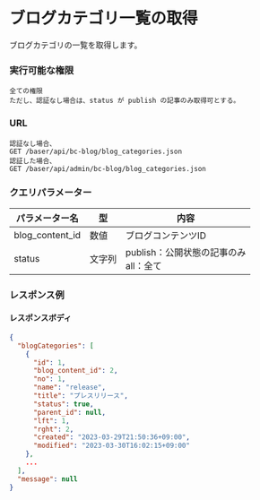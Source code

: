 # ブログカテゴリ一覧の取得

ブログカテゴリの一覧を取得します。

### 実行可能な権限
```
全ての権限  
ただし、認証なし場合は、status が publish の記事のみ取得可とする。
```

### URL
```
認証なし場合、
GET /baser/api/bc-blog/blog_categories.json
認証した場合、
GET /baser/api/admin/bc-blog/blog_categories.json
``` 

### クエリパラメーター

| パラメーター名 | 型 | 内容 |
| --- | --- | --- |
| blog_content_id | 数値 | ブログコンテンツID |
| status | 文字列 | publish：公開状態の記事のみ<br>all：全て |

### レスポンス例
#### レスポンスボディ
```json
{
  "blogCategories": [
    {
      "id": 1,
      "blog_content_id": 2,
      "no": 1,
      "name": "release",
      "title": "プレスリリース",
      "status": true,
      "parent_id": null,
      "lft": 1,
      "rght": 2,
      "created": "2023-03-29T21:50:36+09:00",
      "modified": "2023-03-30T16:02:15+09:00"
    },
    ...
  ],
  "message": null
}

```
